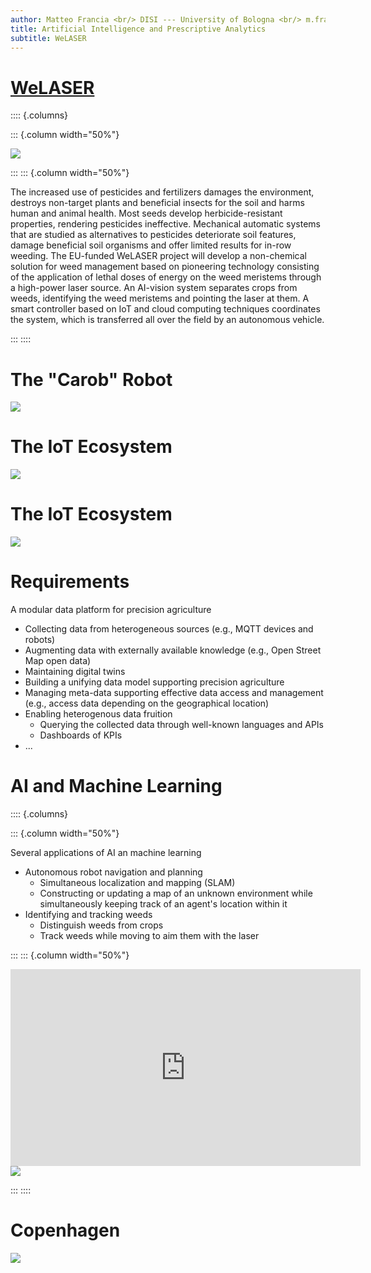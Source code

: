 ```yaml
---
author: Matteo Francia <br/> DISI --- University of Bologna <br/> m.francia@unibo.it
title: Artificial Intelligence and Prescriptive Analytics
subtitle: WeLASER
---
```


# [WeLASER](https://cordis.europa.eu/project/id/101000256)

:::: {.columns}

::: {.column width="50%"}

![](./img/welaser/overview.png)

:::
::: {.column width="50%"}

The increased use of pesticides and fertilizers damages the environment, destroys non-target plants and beneficial insects for the soil and harms human and animal health. Most seeds develop herbicide-resistant properties, rendering pesticides ineffective. Mechanical automatic systems that are studied as alternatives to pesticides deteriorate soil features, damage beneficial soil organisms and offer limited results for in-row weeding. The EU-funded WeLASER project will develop a non-chemical solution for weed management based on pioneering technology consisting of the application of lethal doses of energy on the weed meristems through a high-power laser source. An AI-vision system separates crops from weeds, identifying the weed meristems and pointing the laser at them. A smart controller based on IoT and cloud computing techniques coordinates the system, which is transferred all over the field by an autonomous vehicle.

:::
::::

# The "Carob" Robot

<img src="./img/welaser/carob.png" class="center">

# The IoT Ecosystem

<img src="./img/welaser/iot.png" class="center">

# The IoT Ecosystem

<img src="./img/welaser/iot2.png" class="center">

# Requirements

A modular data platform for precision agriculture

- Collecting data from heterogeneous sources (e.g., MQTT devices and robots)
- Augmenting data with externally available knowledge (e.g., Open Street Map open data)
- Maintaining digital twins
- Building a unifying data model supporting precision agriculture
- Managing meta-data supporting effective data access and management (e.g., access data depending on the geographical location)
- Enabling heterogenous data fruition
    - Querying the collected data through well-known languages and APIs
    - Dashboards of KPIs
- ...

# AI and Machine Learning

:::: {.columns}

::: {.column width="50%"}

Several applications of AI an machine learning

- Autonomous robot navigation and planning
    - Simultaneous localization and mapping (SLAM)
    - Constructing or updating a map of an unknown environment while simultaneously keeping track of an agent's location within it
- Identifying and tracking weeds
    - Distinguish weeds from crops
    - Track weeds while moving to aim them with the laser

:::
::: {.column width="50%"}

<iframe width="560" height="315" src="https://www.youtube-nocookie.com/embed/zyl3KP8lHD4?si=ghjWTI0uT-2lk7pE" title="YouTube video player" frameborder="0" allow="accelerometer; autoplay; clipboard-write; encrypted-media; gyroscope; picture-in-picture; web-share" referrerpolicy="strict-origin-when-cross-origin" allowfullscreen></iframe>

<img src="./img/welaser/madrid.gif" class="center">

:::
::::

# Copenhagen

<img src="./img/welaser/copenhagen.gif" class="center">